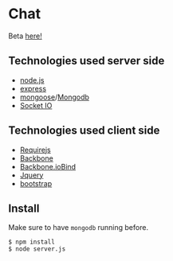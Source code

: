 # Chat

Beta [here!](http://node-backbone-chat.herokuapp.com/)

## Technologies used server side

* [node.js](http://nodejs.org/)
* [express](http://expressjs.com/)
* [mongoose](http://mongoosejs.com/)/[Mongodb](http://www.mongodb.org/)
* [Socket IO](http://socket.io/)

## Technologies used client side
* [Requirejs](http://requirejs.org/http://requirejs.org/)
* [Backbone](http://backbonejs.org/)
* [Backbone.ioBind](https://github.com/logicalparadox/backbone.iobind)
* [Jquery](http://jquery.com/)
* [bootstrap](http://twitter.github.io/bootstrap/)

## Install

Make sure to have `mongodb` running before.

```shell
$ npm install
$ node server.js
```

